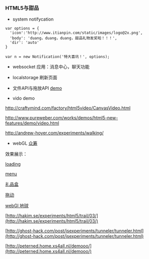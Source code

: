 ### HTML5与甜品

* system notifycation

```
var options = {
  'icon':'http://www.itianpin.com/static/images/logo@2x.png',
  'body': 'duang，duang，duang，甜品礼物发奖啦！！！',
  'dir': 'auto'
}

var n = new Notification('特大喜讯！', options);

```

* websocket
应用：消息中心，聊天功能

* localstorage 
刷新页面

* 文件API与拖放API
[demo](http://www.html5rocks.com/zh/tutorials/file/dndfiles/)


* vido
demo

http://craftymind.com/factory/html5video/CanvasVideo.html

http://www.pureweber.com/works/demos/html5-new-features/demo/video.html

http://andrew-hoyer.com/experiments/walking/

* webGL
[众筹](http://openwedding.org/)


效果展示：

[loading](http://www.html5tricks.com/demo/css3-loading-jump/index.html)

[menu](http://lab.hakim.se/scroll-effects/)

[礼品盒](http://www.addyosmani.com/resources/googlebox/)

[拖动](http://mrdoob.com/projects/chromeexperiments/ball-pool/)

[webGl 地球](http://blocks.wizb.it/)

[http://hakim.se/experiments/html5/trail/03/](http://hakim.se/experiments/html5/trail/03/)

[http://ghost-hack.com/post/jsexperiments/tunneler/tunneler.html](http://ghost-hack.com/post/jsexperiments/tunneler/tunneler.html)

[http://peterned.home.xs4all.nl/demooo/](http://peterned.home.xs4all.nl/demooo/)

